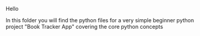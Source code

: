 Hello

In this folder you will find the python files for a very simple beginner python project "Book Tracker App" covering the core python concepts

